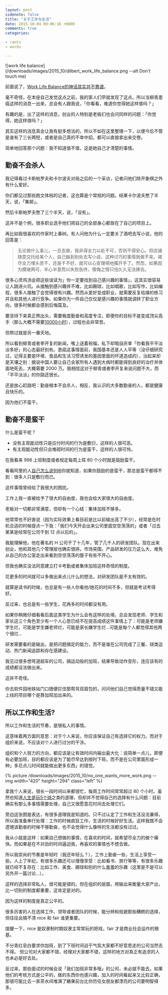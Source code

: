 ```yaml
---
layout: post
sidenote: false
title: "关于工作与生活"
date: 2015-10-04 00:06:16 +0800
comments: true
categories:

- rants
- words

---
```


![work life balance](/downloads/images/2015_10/dilbert_work_life_balance.png --alt Don't touch me)

前面说了，[Work Life Balance的神话其实并不靠谱](http://lenciel.cn/2015/10/the-myth-of-work-life-balance/)。

毫不奇怪，在本座自己发觉这点之前，我的家人们早就发现了这点。所以当柳青患癌这样的消息一出来，总会有人跟我说，「你看看，难道你觉得她这样值吗？」

有趣的是，出了这样的消息，创业的人特别是老板们也会问同样的问题：「你觉得，她这样值吗？」

其实这样的消息真会让我有挺多想法的，所以不如在这里整理一下，以便今后不管是谁有了三长两短，或者是自己真的不幸中招，都可以直接拿出来交卷。

简单地回答那个问题：我不知道值不值，这是她自己才清楚的事情。

## 勤奋不会杀人

我记得看过卡斯帕罗夫和卡尔波夫对局之后的一个采访，记者问他们除开象棋之外有什么爱好。

你们都见过那些跑文体档的记者，这也算是个常规的问题。结果卡尔波夫憋了半天，说，「集邮」。

然后卡斯帕罗夫憋了三个半天，说，「没有」。

这并不是个例，很多职业选手他们把自己的全部身心都放在了自己的项目上。

再比如我很喜欢的作家村上春树。有人问他为什么一定要关了酒吧去写小说，他的回答是：

<blockquote>
<p>无论做什么事儿，一旦去做，我非得全力以赴不可，否则不得安心。将店铺随意交托给某个人，自己躲到别处去写小说，这种讨巧的事情我做不来。竭尽全力埋头苦干，还是干不好，就可以心安理得地撂开手了。然而，如果因为模棱两可、半心半意而以失败告终，懊悔之情只怕久久无法拂去。</p>
</blockquote>

很多心灵鸡汤会把这些误读为」你一定要找到自己感兴趣的事情」，这其实很容易让人跳进火坑。从接触到感兴趣并不难，比如踢球，比如唱歌，比如写作，比如编程，很多人接触了会觉得很有兴趣。然而从爱好变成职业，就需要反复枯燥的练习并且和其他人进行竞争。如果你为一件自己仅仅是感兴趣的事情就调转了职业方向，很多时候都会感到后悔莫及。

要坚持下来真正熬出头，需要极度勤奋和高度专注，即便你的目标不是变成顶尖高手（那么大概不需要[10000小时](http://baike.baidu.com/view/3244949.htm)），过程也会非常苦。

但熬过就是另一番天地。

所以看到柳青或者李开复的新闻，嘴上送着祝福，私下却暗自庆幸「你看我平平淡淡多好」的心态最好别有。患癌这事情面前，我国基本还是人人平等（没仔细研究过，记得主要是环境、食品和生活习惯诱发的基因里面的坏道造成的），治起来却是天壤之别：据说中国人要让自己全家所有人遇到大病时都能得到良好的治疗并体面地死去，大概需要 2000 万。我相信这对于柳青或者李开复来说问题不大，而「平平淡淡」的你路还很长。

还是放心赶路吧：勤奋根本不会杀人，相反，我认识的大多数勤奋的人，都是健康且快乐的。

因为他们不蛮干。

## 勤奋不是蛮干

什么是蛮干呢？

* 没有主观能动性只是应付时间的行为是敷衍，这样的人很可恶。
* 有主观能动性但只会堆砌时间的行为是蛮干，这样的人很可怜。

在我看来 996 上班制度或者规定每周上班 80 个小时就是鼓励蛮干。

看看阿里的人[自己怎么说996](http://www.zhihu.com/question/23272060)你就知道，如果你鼓励的是蛮干，那总是蛮干都得不到：很多人只是敷衍而已。

这件事情曾经给了我很大的困扰。

工作上我一直被给予了很大的自由度，我也会给大家很大的自由度。

老板对一切都非常满意，但却有一个心结：集体加班不够多。

他常常也不好直说（因为实际效果上看目前是比以前输出高了不少），经常是在时机合适的时候提点一下我：「我们今天开会出来公司里面空空荡荡的」或者「过去某某是经常在公司干到 12 点以后的」。

我能理解他，他在著名的 H 公司干了十几年，管了几千人的研发团队。现在出来创业，他和其他几个管理层也确实很拼。市场突围，产品研发的压力这么大，难免从自己的办公室走出来看到空空荡荡的屋子有些不开心。

但我也确实没法同意建立打卡考勤或者集体加班这样奇怪的制度。

花更多的时间就可以多做出来点儿什么的想法，对研发团队是不太有效的。

就算是读书的时候，也总是有一些人你看他/她花的时间不多，但就是考试考得好。

反过来，也总是有一些学生，花再多的时间都没有用。

如果你稍微仔细看看后面这类学生为什么会有这样的处境，总会发现老师、学生和家长这三个角色至少有一个人心思已经不在提高成绩这件事情上了：可能是老师嫌学生烂，可能是学生嫌老师烂，可能是家长嫌学生烂...可能是每个人都觉得其他两个很烂...

研发需要看的是输出，是把问题搞定的能力，而不是谁在公司完成了三餐、球类运动、热门新闻追踪和存在感建设。

我见过很多想弯道超车的公司，搞运动般的加班，结果导致动作变形，连应该有的成绩都没法做出来。

这并不奇怪。

你去软件园地铁站门口随便拦住那帮背双肩包的，问问他们自己觉得质量不错又能上线的项目哪个是靠加班加出来的。

## 所以工作和生活?

所以工作和生活的节奏，是很私人的事情。

这意味着两方面的意思：对于个人来说，你应该保证自己有选择它的权力。而对于组织来说，不应该对个人进行过分的干涉。

组织和个人努力的方向，都应该是让有效时间内输出最大化：说简单一点儿，即便有必要加班，目的都应该是为了能尽早达到按时下班，而不是在公司里面形成一种」多花点儿时间就能做出更多东西」的错觉。

{% picture /downloads/images/2015_10/no_one_wants_more_work.png --img width="420" height="294" class="left" %}

拿我个人来说，很长一段时间以来都很忙，每周工作时间常常超过 80 个小时。虽然也知道[人生是玩5个球](http://blog.sina.com.cn/s/blog_5d7e3c150100h2c8.html)之类的道理，但却并不觉得自己的选择有什么问题：目前确实有那么多事情需要处理，自己又很愿意花时间去处理它们。

旁边这张图是表达，有很多道理我是知道的。只不过认定了工作和生活没法兼得，所以我准备串行处理：工作的时候疯狂工作，生活的时候好好生活。这样我既不会遗憾该勤奋的时候不够勤奋，也不会觉得什么像样的生活都没有过过。

我从小就是这样：如果自己想做的事情，在喜欢的时间，就希望尽全力的做个痛快。而如果是在不对劲的时间逼迫我，再喜欢的事情也不想去做。

所以我崇尚的节奏是年轻时（我还年轻么？），工作上勤奋一些，生活上享受一些。人上了年纪，有很多乐趣还可以慢慢享受：比如看书、旅行等等，有很多乐趣就已经不复存在：比如工作、美食、踢球和别的什么羞羞的乐趣（这里是不是可以另外开一篇讨论...）。

这样的选择非常私人，很可能是错的。但在组织的层面，用输出来衡量大家产出，比一切别的制度都重要，这肯定是对的。

因为这样的制度是真正公平的。

很多厉害的人在选择工作、领导或者团队的时候，能分辨和规避那些糟糕的选择，但往往会搞不清 nice 和 fair 谁更重要。

提醒一下，nice 是奴隶制时期奴隶主常常玩的把戏，fair 才是商业社会运作的根基。

不分青红皂白要求你加班，到了下班时间迫于气氛大家都不好意思走的公司当然去不得。
但公司对大家都不错，经理对大家都不错，这样的地方对真正有追求的人也未必是好去处。

反过来，那些面试的时候会说「我们加班非常多哦」的公司，未必就不能去。如果他们的考核方式是公平的，做的东西你也感兴趣，加入的时间看起来又比较正确，那很可能比去一家茶水间堆满了糖果前台比你历任女朋友都漂亮的公司要明智得多。




